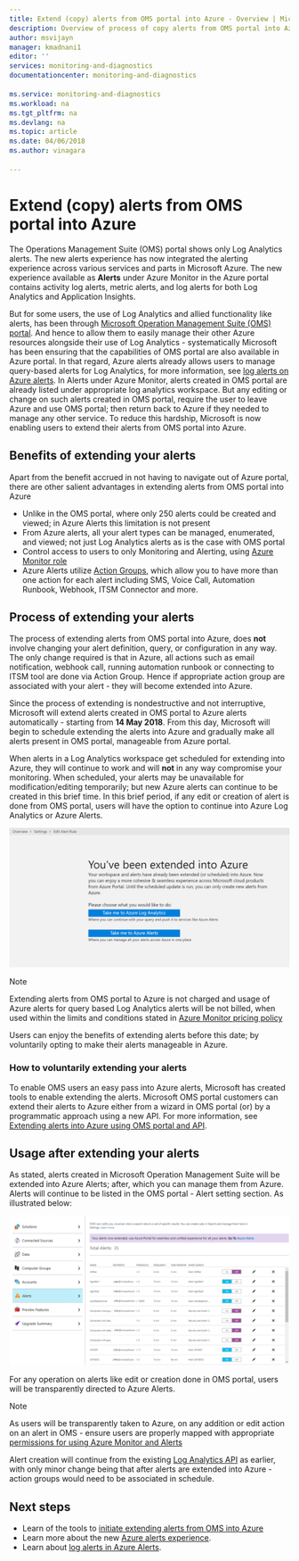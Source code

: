 ```yaml
---
title: Extend (copy) alerts from OMS portal into Azure - Overview | Microsoft Docs
description: Overview of process of copy alerts from OMS portal into Azure Alerts, details around common customer concerns.
author: msvijayn
manager: kmadnani1
editor: ''
services: monitoring-and-diagnostics
documentationcenter: monitoring-and-diagnostics

ms.service: monitoring-and-diagnostics
ms.workload: na
ms.tgt_pltfrm: na
ms.devlang: na
ms.topic: article
ms.date: 04/06/2018
ms.author: vinagara

---
```

# Extend (copy) alerts from OMS portal into Azure
The Operations Management Suite (OMS) portal shows only Log Analytics alerts.  The new alerts experience has now integrated the alerting experience across various services and parts in Microsoft Azure. The new experience available as **Alerts** under Azure Monitor in the Azure portal contains activity log alerts, metric alerts, and log alerts for both Log Analytics and Application Insights. 


But for some users, the use of Log Analytics and allied functionality like alerts, has been through [Microsoft Operation Management Suite (OMS) portal](../operations-management-suite/operations-management-suite-overview.md). And hence to allow them to easily manage their other Azure resources alongside their use of Log Analytics - systematically Microsoft has been ensuring that the capabilities of OMS portal are also available in Azure portal. In that regard, Azure alerts already allows users to manage query-based alerts for Log Analytics, for more information, see [log alerts on Azure alerts](monitor-alerts-unified-log.md). In Alerts under Azure Monitor, alerts created in OMS portal are already listed under appropriate log analytics workspace. But any editing or change on such alerts created in OMS portal, require the user to leave Azure and use OMS portal; then return back to Azure if they needed to manage any other service. To reduce this hardship, Microsoft is now enabling users to  extend their alerts from OMS portal into Azure.

## Benefits of extending your alerts
Apart from the benefit accrued in not having to navigate out of Azure portal, there are other salient advantages in extending alerts from OMS portal into Azure

- Unlike in the OMS portal, where only 250 alerts could be created and viewed; in Azure Alerts this limitation is not present
- From Azure alerts, all your alert types can be managed, enumerated, and viewed; not just Log Analytics alerts as is the case with OMS portal
- Control access to users to only Monitoring and Alerting, using [Azure Monitor role](monitoring-roles-permissions-security.md)
- Azure Alerts utilize [Action Groups](monitoring-action-groups.md), which allow you to have more than one action for each alert including SMS, Voice Call, Automation Runbook, Webhook, ITSM Connector and more. 

## Process of extending your alerts
The process of extending alerts from OMS portal into Azure, does **not** involve changing your alert definition, query, or configuration in any way. The only change required is that in Azure, all actions such as email notification, webhook call, running automation runbook or connecting to ITSM tool are done via Action Group. Hence if appropriate action group are associated with your alert - they will become extended into Azure.

Since the process of extending is nondestructive and not interruptive, Microsoft will extend alerts created in OMS portal to Azure alerts automatically - starting from **14 May 2018**. From this day, Microsoft will begin to schedule extending the alerts into Azure and gradually make all alerts present in OMS portal, manageable from Azure portal. 

When alerts in a Log Analytics workspace get scheduled for extending into Azure, they will continue to work and will **not** in any way compromise your monitoring. When scheduled, your alerts may be unavailable for modification/editing temporarily; but new Azure alerts can continue to be created in this brief time. In this brief period, if any edit or creation of alert is done from OMS portal, users will have the option to continue into Azure Log Analytics or Azure Alerts.

 ![During scheduled period, user action on alerts redirected to Azure](./media/monitor-alerts-extend/ScheduledDirection.png)

> [!NOTE]
> Extending alerts from OMS portal to Azure is not charged and usage of Azure alerts for query based Log Analytics alerts will be not billed, when used within the limits and conditions stated in [Azure Monitor pricing policy](https://azure.microsoft.com/pricing/details/monitor/)  

Users can enjoy the benefits of extending alerts before this date; by voluntarily opting to make their alerts manageable in Azure.

### How to voluntarily extending your alerts
To enable OMS users an easy pass into Azure alerts, Microsoft has created tools to enable extending the alerts. Microsoft OMS portal customers can extend their alerts to Azure either from a wizard in OMS portal (or) by a programmatic approach using a new API. For more information, see [Extending alerts into Azure using OMS portal and API](monitoring-alerts-extend-tool.md).


## Usage after extending your alerts
As stated, alerts created in Microsoft Operation Management Suite will be extended into Azure Alerts; after, which you can manage them from Azure. Alerts will continue to be listed in the OMS portal - Alert setting section. 
As illustrated below:

 ![OMS Portal listing alerts after being extended into Azure](./media/monitor-alerts-extend/PostExtendList.png)

For any operation on alerts like edit or creation done in OMS portal, users will be transparently directed to Azure Alerts. 

> [!NOTE]
> As users will be transparently taken to Azure, on any addition or edit action on an alert in OMS - ensure users are properly mapped with appropriate [permissions for using Azure Monitor and Alerts](monitoring-roles-permissions-security.md)

Alert creation will continue from the existing [Log Analytics API](../log-analytics/log-analytics-api-alerts.md) as earlier, with only minor change being that after alerts are extended into Azure - action groups would need to be associated in schedule.

## Next steps

* Learn of the tools to [initiate extending alerts from OMS into Azure](monitoring-alerts-extend-tool.md)
* Learn more about the new [Azure alerts experience](monitoring-overview-unified-alerts.md).
* Learn about [log alerts in Azure Alerts](monitor-alerts-unified-log.md).
